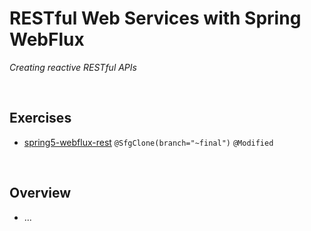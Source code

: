 # RESTful Web Services with Spring WebFlux
*Creating reactive RESTful APIs*

<br>

## Exercises
* [spring5-webflux-rest](./exercises/spring5-webflux-rest) `@SfgClone(branch="~final")` `@Modified`

<br>

## Overview
* ...